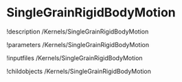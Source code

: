 <!-- MOOSE Documentation Stub: Remove this when content is added. -->

# SingleGrainRigidBodyMotion
!description /Kernels/SingleGrainRigidBodyMotion

!parameters /Kernels/SingleGrainRigidBodyMotion

!inputfiles /Kernels/SingleGrainRigidBodyMotion

!childobjects /Kernels/SingleGrainRigidBodyMotion
